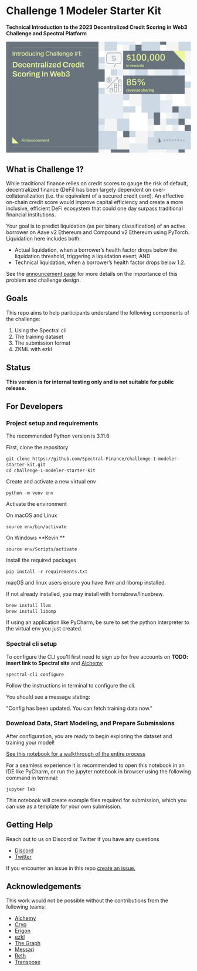 # Challenge 1 Modeler Starter Kit
**Technical Introduction to the 2023 Decentralized Credit Scoring in Web3 Challenge and Spectral Platform** 

![](./assets/challenge-1-hero.png)


## What is Challenge 1?

While traditional finance relies on credit scores to gauge the risk of default, decentralized finance (DeFi) has been largely dependent on over-collateralization (i.e. the equivalent of a secured credit card). An effective on-chain credit score would improve capital efficiency and create a more inclusive, efficient DeFi ecosystem that could one day surpass traditional financial institutions.

Your goal is to predict liquidation (as per binary classification) of an active borrower on Aave v2 Ethereum and Compound v2 Ethereum using PyTorch. Liquidation here includes both:

* Actual liquidation, when a borrower’s health factor drops below the liquidation threshold, triggering a liquidation event; AND
* Technical liquidation, when a borrower’s health factor drops below 1.2.


See the [announcement page](https://blog.spectral.finance/challenge-1-credit-scoring-web3/) for more details on the importance of this problem and challenge design.

## Goals
This repo aims to help participants understand the following components of the challenge:
1. Using the Spectral cli
2. The training dataset
3. The submission format
4. ZKML with ezkl


## Status

**This version is for internal testing only and is not suitable for public release.** 



## For Developers


### Project setup and requirements
The recommended Python version is 3.11.6

First, clone the repository
```
git clone https://github.com/Spectral-Finance/challenge-1-modeler-starter-kit.git
cd challenge-1-modeler-starter-kit
```

Create and activate a new virtual env
```
python -m venv env
```

Activate the environment

On macOS and Linux
```
source env/bin/activate
```

On Windows **Kevin **
```
source env/Scripts/activate
```

Install the required packages
```
pip install -r requirements.txt
```
macOS and linux users ensure you have llvm and libomp installed.

If not already installed, you may install with homebrew/linuxbrew.
```
brew install llvm
brew install libomp
```


If using an application like PyCharm, be sure to set the python interpreter to the virtual env you just created.

### Spectral cli setup

To configure the CLI you'll first need to sign up for free accounts on **TODO: insert link to Spectral site** and [Alchemy](https://www.alchemy.com/?ref=github.spectral.finance)

```
spectral-cli configure
```
Follow the instructions in terminal to configure the cli.


You should see a message stating:

"Config has been updated. You can fetch training data now."



### Download Data, Start Modeling, and Prepare Submissions

After configuration, you are ready to begin exploring the dataset and training your model!

[See this notebook for a walkthrough of the entire process](./modeler_starter_kit.ipynb)

For a seamless experience it is recommended to open this notebook in an IDE like PyCharm,
or run the jupyter notebook in browser using the following command in terminal:
```
jupyter lab
```

This notebook will create example files required for submission, which you can use as a template for your own submission.

## Getting Help
Reach out to us on Discord or Twitter if you have any questions
* [Discord](https://discord.com/invite/Vqwhxva7Y2)
* [Twitter](https://twitter.com/SpectralFi)

If you encounter an issue in this repo [create an issue.](https://github.com/Spectral-Finance/challenge-1-modeler-starter-kit/issues/new)



## Acknowledgements
This work would not be possible without the contributions from the following teams:
* [Alchemy](https://www.alchemy.com/?ref=github.spectral.finance)
* [Cryo](https://github.com/paradigmxyz/cryo?ref=github.spectral.finance)
* [Erigon](https://erigon.ch/?ref=github.spectral.finance)
* [ezkl](https://github.com/zkonduit/ezkl?ref=github.spectral.finance)
* [The Graph](https://thegraph.com/?ref=github.spectral.finance)
* [Messari](https://subgraphs.messari.io/?ref=github.spectral.finance)
* [Reth](https://github.com/paradigmxyz/reth?ref=github.spectral.finance)
* [Transpose](https://www.transpose.io/?ref=github.spectral.finance)